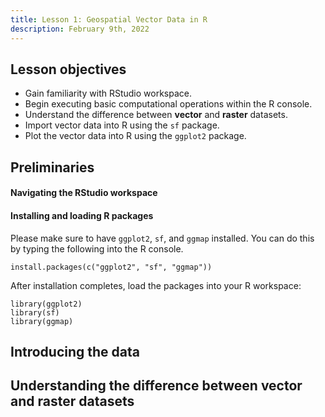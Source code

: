 ```yaml
---
title: Lesson 1: Geospatial Vector Data in R
description: February 9th, 2022
---
```


## Lesson objectives

- Gain familiarity with RStudio workspace.
- Begin executing basic computational operations within the R console.
- Understand the difference between **vector** and **raster** datasets.
- Import vector data into R using the `sf` package.
- Plot the vector data into R using the `ggplot2` package.

## Preliminaries

#### Navigating the RStudio workspace

#### Installing and loading R packages

Please make sure to have `ggplot2`, `sf`, and `ggmap` installed. You can do this by typing the following into the R console.

```
install.packages(c("ggplot2", "sf", "ggmap"))
```

After installation completes, load the packages into your R workspace:

```
library(ggplot2)
library(sf)
library(ggmap)
```

## Introducing the data

## Understanding the difference between vector and raster datasets
